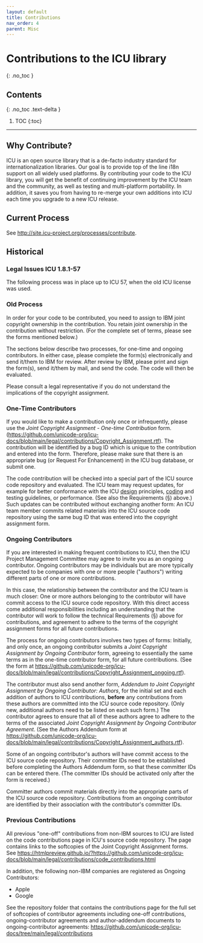 ```yaml
---
layout: default
title: Contributions
nav_order: 4
parent: Misc
---
```

<!--
© 2020 and later: Unicode, Inc. and others.
License & terms of use: http://www.unicode.org/copyright.html
-->

# Contributions to the ICU library
{: .no_toc }

## Contents
{: .no_toc .text-delta }

1. TOC
{:toc}

---

## Why Contribute?

ICU is an open source library that is a de-facto industry standard for
internationalization libraries. Our goal is to provide top of the line i18n
support on all widely used platforms. By contributing your code to the ICU
library, you will get the benefit of continuing improvement by the ICU team and
the community, as well as testing and multi-platform portability. In addition,
it saves you from having to re-merge your own additions into ICU each time you
upgrade to a new ICU release.

## Current Process

See <http://site.icu-project.org/processes/contribute>.

## Historical

### Legal Issues ICU 1.8.1-57

The following process was in place up to ICU 57, when the old ICU license was
used.

### Old Process

In order for your code to be contributed, you need to assign to IBM joint
copyright ownership in the contribution. You retain joint ownership in the
contribution without restriction. (For the complete set of terms, please see the
forms mentioned below.)

The sections below describe two processes, for one-time and ongoing
contributors. In either case, please complete the form(s) electronically and
send it/them to IBM for review. After review by IBM, please print and sign the
form(s), send it/them by mail, and send the code. The code will then be
evaluated.

Please consult a legal representative if you do not understand the implications
of the copyright assignment.

### One-Time Contributors

If you would like to make a contribution only once or infrequently, please use
the *Joint Copyright Assignment - One-time Contribution* form.
(<https://github.com/unicode-org/icu-docs/blob/main/legal/contributions/Copyright_Assignment.rtf>).
The contribution will be identified by a bug ID which is unique to the
contribution and entered into the form. Therefore, please make sure that there
is an appropriate bug (or Request For Enhancement) in the ICU bug database, or
submit one.

The code contribution will be checked into a special part of the ICU source code
repository and evaluated. The ICU team may request updates, for example for
better conformance with the ICU [design](../design.md) principles,
[coding](codingguidelines.md) and testing guidelines, or performance. (See also
the Requirements (§) above.) Such updates can be contributed without exchanging
another form: An ICU team member commits related materials into the ICU source
code repository using the same bug ID that was entered into the copyright
assignment form.

### Ongoing Contributors

If you are interested in making frequent contributions to ICU, then the ICU
Project Management Committee may agree to invite you as an ongoing contributor.
Ongoing contributors may be individuals but are more typically expected to be
companies with one or more people ("authors") writing different parts of one or
more contributions.

In this case, the relationship between the contributor and the ICU team is much
closer: One or more authors belonging to the contributor will have commit access
to the ICU source code repository. With this direct access come additional
responsibilities including an understanding that the contributor will work to
follow the technical Requirements (§) above for contributions, and agreement to
adhere to the terms of the copyright assignment forms for all future
contributions.

The process for ongoing contributors involves two types of forms: Initially, and
only once, an ongoing contributor submits a *Joint Copyright Assignment by
Ongoing Contributor* form, agreeing to essentially the same terms as in the
one-time contributor form, for all future contributions. (See the form at
<https://github.com/unicode-org/icu-docs/blob/main/legal/contributions/Copyright_Assignment_ongoing.rtf>).

The contributor must also send another form, *Addendum to Joint Copyright
Assignment by Ongoing Contributor: Authors*, for the initial set and each
addition of authors to ICU contributions, **before** any contributions from
these authors are committed into the ICU source code repository. (Only new,
additional authors need to be listed on each such form.) The contributor agrees
to ensure that all of these authors agree to adhere to the terms of the
associated *Joint Copyright Assignment by Ongoing Contributor Agreement*. (See
the Authors Addendum form at
<https://github.com/unicode-org/icu-docs/blob/main/legal/contributions/Copyright_Assignment_authors.rtf>).

Some of an ongoing contributor's authors will have commit access to the ICU
source code repository. Their committer IDs need to be established before
completing the Authors Addendum form, so that these committer IDs can be entered
there. (The committer IDs should be activated only after the form is received.)

Committer authors commit materials directly into the appropriate parts of the
ICU source code repository. Contributions from an ongoing contributor are
identified by their association with the contributor's committer IDs.

### Previous Contributions

All previous "one-off" contributions from non-IBM sources to ICU are listed on
the code contributions page in ICU's source code repository. The page contains
links to the softcopies of the Joint Copyright Assignment forms. See
<https://htmlpreview.github.io/?https://github.com/unicode-org/icu-docs/blob/main/legal/contributions/code_contributions.html>

In addition, the following non-IBM companies are registered as Ongoing
Contributors:

*   Apple
*   Google

See the repository folder that contains the contributions page for the full set
of softcopies of contributor agreements including one-off contributions,
ongoing-contributor agreements and author-addendum documents to
ongoing-contributor agreements:
<https://github.com/unicode-org/icu-docs/tree/main/legal/contributions>
